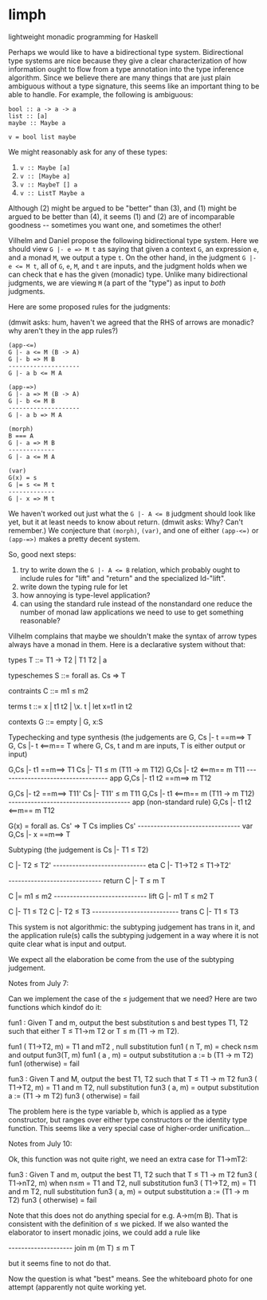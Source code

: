 limph
=====

lightweight monadic programming for Haskell

Perhaps we would like to have a bidirectional type system. Bidirectional type
systems are nice because they give a clear characterization of how information
ought to flow from a type annotation into the type inference algorithm. Since
we believe there are many things that are just plain ambiguous without a type
signature, this seems like an important thing to be able to handle. For
example, the following is ambiguous:

    bool :: a -> a -> a
    list :: [a]
    maybe :: Maybe a

    v = bool list maybe

We might reasonably ask for any of these types:

1. `v :: Maybe [a]`
2. `v :: [Maybe a]`
3. `v :: MaybeT [] a`
4. `v :: ListT Maybe a`

Although (2) might be argued to be "better" than (3), and (1) might be argued
to be better than (4), it seems (1) and (2) are of incomparable goodness --
sometimes you want one, and sometimes the other!

Vilhelm and Daniel propose the following bidirectional type system. Here we
should view `G |- e => M t` as saying that given a context `G`, an expression
`e`, and a monad `M`, we output a type `t`. On the other hand, in the judgment
`G |- e <= M t`, all of `G`, `e`, `M`, and `t` are inputs, and the judgment
holds when we can check that e has the given (monadic) type. Unlike many
bidirectional judgments, we are viewing `M` (a part of the "type") as input to
*both* judgments.

Here are some proposed rules for the judgments:

(dmwit asks: hum, haven't we agreed that the RHS of arrows are monadic? why
aren't they in the app rules?)

    (app-<=)
    G |- a <= M (B -> A)
    G |- b => M B
    --------------------
    G |- a b <= M A

    (app-=>)
    G |- a => M (B -> A)
    G |- b <= M B
    --------------------
    G |- a b => M A

    (morph)
    B === A
    G |- a => M B
    -------------
    G |- a <= M A

    (var)
    G(x) = s
    G |= s <= M t
    -------------
    G |- x => M t

We haven't worked out just what the `G |- A <= B` judgment should look like
yet, but it at least needs to know about return. (dmwit asks: Why? Can't
remember.) We conjecture that `(morph)`, `(var)`, and one of either `(app-<=)`
or `(app-=>)` makes a pretty decent system.

So, good next steps:
1. try to write down the `G |- A <= B` relation, which probably ought to
   include rules for "lift" and "return" and the specialized Id-"lift".
2. write down the typing rule for let
3. how annoying is type-level application?
4. can using the standard rule instead of the nonstandard one reduce the number
   of monad law applications we need to use to get something reasonable?

Vilhelm complains that maybe we shouldn't make the syntax of arrow
types always have a monad in them. Here is a declarative system
without that:

types
T ::= T1 -> T2
    | T1 T2
    | a

typeschemes
S ::= forall as. Cs => T

contraints
C ::=  m1 ≤ m2

terms
t ::= x
    | t1 t2
    | \x. t
    | let x=t1 in t2

contexts
G ::= empty
    | G, x:S


Typechecking and type synthesis
(the judgements are
   G, Cs |- t ==m==> T
   G, Cs |- t <==m== T
  where G, Cs, t and m are inputs, T is either output or input)

G,Cs |- t1 ==m==> T1
Cs |- T1 ≤ m (T11 -> m T12)
G,Cs |- t2 <==m== m T11
---------------------------------- app
G,Cs |- t1 t2 ==m==> m T12


G,Cs |- t2 ==m==> T11'
Cs |- T11' ≤ m T11
G,Cs |- t1 <==m== m (T11 -> m T12)
-------------------------------------- app (non-standard rule)
G,Cs |- t1 t2 <==m== m T12

G(x) = forall as. Cs' => T
Cs implies Cs'
-------------------------------- var
G,Cs |- x ==m==> T


Subtyping (the judgement is Cs |- T1 ≤ T2)

C |- T2 ≤ T2'
----------------------------- eta
C |- T1->T2 ≤ T1->T2'

----------------------------- return
C |- T ≤ m T

C |= m1 ≤ m2
----------------------------- lift
G |- m1 T ≤ m2 T

C |- T1 ≤ T2
C |- T2 ≤ T3
--------------------------- trans
C |- T1 ≤ T3


This system is not algorithmic: the subtyping judgement has trans in it,
and the application rule(s) calls the subtyping judgement in a way
where it is not quite clear what is input and output.

We expect all the elaboration be come from the use of the subtyping judgement.

Notes from July 7:

Can we implement the case of the ≤ judgement that we need? Here are two functions which kindof do it:

fun1 : Given T and m, output the best substitution s and best types T1, T2 such that either T ≤ T1->m T2 or T ≤ m (T1 -> m T2).

fun1 ( T1->T2, m) = T1 and mT2 , null substitution
fun1 ( n T, m) = check n≤m and output fun3(T, m)
fun1 ( a , m) =  output substitution a := b (T1 -> m T2) 
fun1 (otherwise) = fail

fun3 : Given T and M, output the best T1, T2 such that T ≤ T1 -> m T2
fun3 ( T1->T2, m) = T1 and m T2, null substitution
fun3 ( a, m) = output substitution a := (T1 -> m T2)
fun3 ( otherwise) = fail

The problem here is the type variable b, which is applied as a type constructor, but ranges over either type constructors or the identity type function. This seems like a very special case of higher-order unification...

Notes from July 10:

Ok, this function was not quite right, we need an extra case for T1->mT2:

fun3 : Given T and m, output the best T1, T2 such that T ≤ T1 -> m T2
fun3 ( T1->nT2, m) when n≤m = T1 and T2, null substitution
fun3 ( T1->T2, m) = T1 and m T2, null substitution
fun3 ( a, m) = output substitution a := (T1 -> m T2)
fun3 ( otherwise) = fail

Note that this does not do anything special for e.g. A->m(m B). That is consistent with
the definition of ≤ we picked. If we also wanted the elaborator to insert monadic joins,
we could add a rule like

-------------------- join
  m (m T) ≤ m T

but it seems fine to not do that.

Now the question is what "best" means. See the whiteboard photo for one attempt (apparently
not quite working yet.
